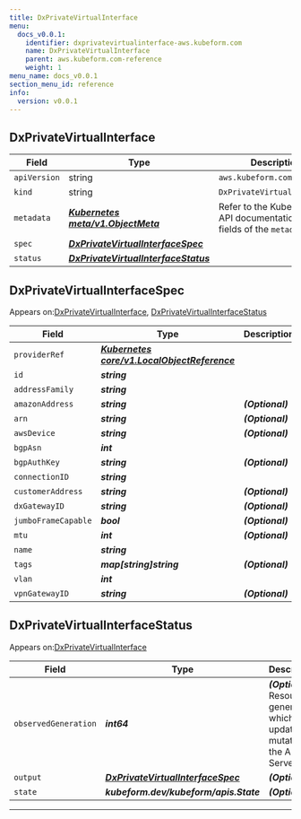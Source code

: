```yaml
---
title: DxPrivateVirtualInterface
menu:
  docs_v0.0.1:
    identifier: dxprivatevirtualinterface-aws.kubeform.com
    name: DxPrivateVirtualInterface
    parent: aws.kubeform.com-reference
    weight: 1
menu_name: docs_v0.0.1
section_menu_id: reference
info:
  version: v0.0.1
---
```


## DxPrivateVirtualInterface
| Field | Type | Description |
| ------ | ----- | ----------- |
| `apiVersion` | string | `aws.kubeform.com/v1alpha1` |
|    `kind` | string | `DxPrivateVirtualInterface` |
| `metadata` | ***[Kubernetes meta/v1.ObjectMeta](https://kubernetes.io/docs/reference/generated/kubernetes-api/v1.13/#objectmeta-v1-meta)***|Refer to the Kubernetes API documentation for the fields of the `metadata` field.|
| `spec` | ***[DxPrivateVirtualInterfaceSpec](#dxprivatevirtualinterfacespec)***||
| `status` | ***[DxPrivateVirtualInterfaceStatus](#dxprivatevirtualinterfacestatus)***||
## DxPrivateVirtualInterfaceSpec

Appears on:[DxPrivateVirtualInterface](#dxprivatevirtualinterface), [DxPrivateVirtualInterfaceStatus](#dxprivatevirtualinterfacestatus)

| Field | Type | Description |
| ------ | ----- | ----------- |
| `providerRef` | ***[Kubernetes core/v1.LocalObjectReference](https://kubernetes.io/docs/reference/generated/kubernetes-api/v1.13/#localobjectreference-v1-core)***||
| `id` | ***string***||
| `addressFamily` | ***string***||
| `amazonAddress` | ***string***| ***(Optional)*** |
| `arn` | ***string***| ***(Optional)*** |
| `awsDevice` | ***string***| ***(Optional)*** |
| `bgpAsn` | ***int***||
| `bgpAuthKey` | ***string***| ***(Optional)*** |
| `connectionID` | ***string***||
| `customerAddress` | ***string***| ***(Optional)*** |
| `dxGatewayID` | ***string***| ***(Optional)*** |
| `jumboFrameCapable` | ***bool***| ***(Optional)*** |
| `mtu` | ***int***| ***(Optional)*** |
| `name` | ***string***||
| `tags` | ***map[string]string***| ***(Optional)*** |
| `vlan` | ***int***||
| `vpnGatewayID` | ***string***| ***(Optional)*** |
## DxPrivateVirtualInterfaceStatus

Appears on:[DxPrivateVirtualInterface](#dxprivatevirtualinterface)

| Field | Type | Description |
| ------ | ----- | ----------- |
| `observedGeneration` | ***int64***| ***(Optional)*** Resource generation, which is updated on mutation by the API Server.|
| `output` | ***[DxPrivateVirtualInterfaceSpec](#dxprivatevirtualinterfacespec)***| ***(Optional)*** |
| `state` | ***kubeform.dev/kubeform/apis.State***| ***(Optional)*** |
---
